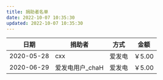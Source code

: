 ```yaml
---
title: 捐助者名单
date: 2022-10-07 10:35:30
updated: 2022-10-07 10:35:30
---
```

|  日期   | 捐助者  | 方式 | 金额 |
|  ----  | ----  | ---- | ---- |
| 2020-05-28 | cxx | 爱发电 | ￥5.00 |
| 2020-06-29 | 爱发电用户_chaH | 爱发电 | ￥5.00 |